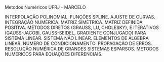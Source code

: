 Metodos Numéricos UFRJ - MARCELO

INTERPOLAÇÃO POLINOMIAL. FUNÇÕES SPLINE. AJUSTE DE CURVAS. INTEGRAÇÃO NUMÉRICA. MATRIZ SIMÉTRICA. MATRIZ DEFINIDA POSITIVA. MÉTODOS DIRETOS (GRAUSS, LU, CHOLESKY), E ITERATIVOS (GAUSS-JACOBI, GAUSS-SEIDEL, GRADIENTE CONJUGADO) PARA SISTEMA LINEAR. SISTEMA NÃO LINEAR. ELEMENTOS DE ÁLGEBRA LINEAR. NÚMERO DE CONDICIONAMENTO. PROPAGAÇÃO DE ERROS. RESOLUÇÃO NUMÉRICA DE GRANDES SISTEMAS ESPARSOS. MÉTODOS NUMÉRICOS PARA EQUAÇÕES DIFERENCIAIS.
